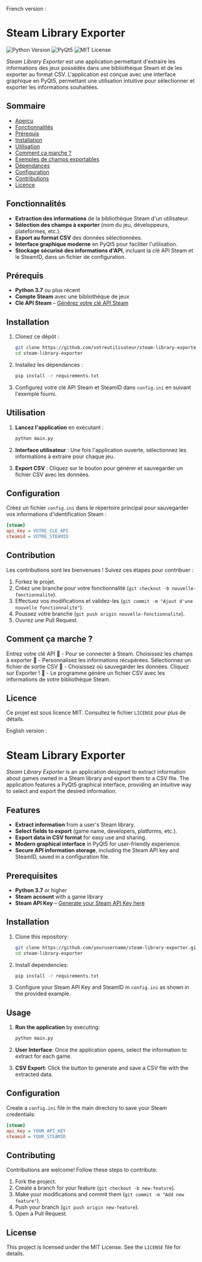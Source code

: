 French version : 

# Steam Library Exporter

![Python Version](https://img.shields.io/badge/Python-3.7%2B-blue)
![PyQt5](https://img.shields.io/badge/PyQt5-v5.15.4-brightgreen)
![MIT License](https://img.shields.io/badge/License-MIT-yellow)

*Steam Library Exporter* est une application permettant d'extraire les informations des jeux possédés dans une bibliothèque Steam et de les exporter au format CSV. L'application est conçue avec une interface graphique en PyQt5, permettant une utilisation intuitive pour sélectionner et exporter les informations souhaitées.

## Sommaire
- [Aperçu](#aperçu)
- [Fonctionnalités](#fonctionnalités)
- [Prérequis](#prérequis)
- [Installation](#installation)
- [Utilisation](#utilisation)
- [Comment ça marche ?](#comment-ça-marche)
- [Exemples de champs exportables](#exemples-de-champs-exportables)
- [Dépendances](#dépendances)
- [Configuration](#configuration)
- [Contributions](#contributions)
- [Licence](#licence)

## Fonctionnalités

- **Extraction des informations** de la bibliothèque Steam d'un utilisateur.
- **Sélection des champs à exporter** (nom du jeu, développeurs, plateformes, etc.).
- **Export au format CSV** des données sélectionnées.
- **Interface graphique moderne** en PyQt5 pour faciliter l'utilisation.
- **Stockage sécurisé des informations d'API**, incluant la clé API Steam et le SteamID, dans un fichier de configuration.

## Prérequis

- **Python 3.7** ou plus récent
- **Compte Steam** avec une bibliothèque de jeux
- **Clé API Steam** – [Générez votre clé API Steam](https://steamcommunity.com/dev/apikey)

## Installation

1. Clonez ce dépôt :

   ```bash
   git clone https://github.com/votreutilisateur/steam-library-exporter.git
   cd steam-library-exporter
   ```

2. Installez les dépendances :

   ```bash
   pip install -r requirements.txt
   ```

3. Configurez votre clé API Steam et SteamID dans `config.ini` en suivant l'exemple fourni.

## Utilisation

1. **Lancez l'application** en exécutant :

   ```bash
   python main.py
   ```

2. **Interface utilisateur** : Une fois l'application ouverte, sélectionnez les informations à extraire pour chaque jeu.
3. **Export CSV** : Cliquez sur le bouton pour générer et sauvegarder un fichier CSV avec les données.

## Configuration

Créez un fichier `config.ini` dans le répertoire principal pour sauvegarder vos informations d'identification Steam :

```ini
[steam]
api_key = VOTRE_CLE_API
steamid = VOTRE_STEAMID
```

## Contribution

Les contributions sont les bienvenues ! Suivez ces étapes pour contribuer :

1. Forkez le projet.
2. Créez une branche pour votre fonctionnalité (`git checkout -b nouvelle-fonctionnalite`).
3. Effectuez vos modifications et validez-les (`git commit -m "Ajout d'une nouvelle fonctionnalité"`).
4. Poussez votre branche (`git push origin nouvelle-fonctionnalite`).
5. Ouvrez une Pull Request.

## Comment ça marche ?

Entrez votre clé API 🔑 - Pour se connecter à Steam.
Choisissez les champs à exporter 📝 - Personnalisez les informations récupérées.
Sélectionnez un fichier de sortie CSV 📂 - Choisissez où sauvegarder les données.
Cliquez sur Exporter ! 🚀 - Le programme génère un fichier CSV avec les informations de votre bibliothèque Steam.

## Licence

Ce projet est sous licence MIT. Consultez le fichier `LICENSE` pour plus de détails.


English version :

# Steam Library Exporter

*Steam Library Exporter* is an application designed to extract information about games owned in a Steam library and export them to a CSV file. The application features a PyQt5 graphical interface, providing an intuitive way to select and export the desired information.

## Features

- **Extract information** from a user's Steam library.
- **Select fields to export** (game name, developers, platforms, etc.).
- **Export data in CSV format** for easy use and sharing.
- **Modern graphical interface** in PyQt5 for user-friendly experience.
- **Secure API information storage**, including the Steam API key and SteamID, saved in a configuration file.

## Prerequisites

- **Python 3.7** or higher
- **Steam account** with a game library
- **Steam API Key** – [Generate your Steam API Key here](https://steamcommunity.com/dev/apikey)

## Installation

1. Clone this repository:

   ```bash
   git clone https://github.com/yourusername/steam-library-exporter.git
   cd steam-library-exporter
   ```

2. Install dependencies:

   ```bash
   pip install -r requirements.txt
   ```

3. Configure your Steam API Key and SteamID in `config.ini` as shown in the provided example.

## Usage

1. **Run the application** by executing:

   ```bash
   python main.py
   ```

2. **User Interface**: Once the application opens, select the information to extract for each game.
3. **CSV Export**: Click the button to generate and save a CSV file with the extracted data.

## Configuration

Create a `config.ini` file in the main directory to save your Steam credentials:

```ini
[steam]
api_key = YOUR_API_KEY
steamid = YOUR_STEAMID
```

## Contributing

Contributions are welcome! Follow these steps to contribute:

1. Fork the project.
2. Create a branch for your feature (`git checkout -b new-feature`).
3. Make your modifications and commit them (`git commit -m "Add new feature"`).
4. Push your branch (`git push origin new-feature`).
5. Open a Pull Request.

## License

This project is licensed under the MIT License. See the `LICENSE` file for details.

